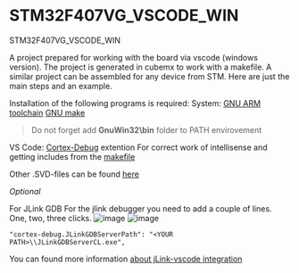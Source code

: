 # STM32F407VG_VSCODE_WIN
STM32F407VG_VSCODE_WIN 

A project prepared for working with the board via vscode (windows version). The project is generated in cubemx to work with a makefile. 
A similar project can be assembled for any device from STM. Here are just the main steps and an example.

Installation of the following programs is required:
System:
[GNU ARM toolchain](https://developer.arm.com/tools-and-software/open-source-software/developer-tools/gnu-toolchain/gnu-rm)
[GNU make](http://gnuwin32.sourceforge.net/packages/make.htm)
> Do not forget add **GnuWin32\bin** folder to PATH envirovement

VS Code:
[Cortex-Debug](https://marketplace.visualstudio.com/items?itemName=marus25.cortex-debug) extention
For correct work of intellisense and getting includes from the [makefile](https://marketplace.visualstudio.com/items?itemName=ms-vscode.makefile-tools)

Other .SVD-files can be found [here](https://github.com/posborne/cmsis-svd)

*Optional* 

For JLink GDB
For the jlink debugger you need to add a couple of lines. 
One, two, three clicks.
![image](https://user-images.githubusercontent.com/20516589/110114948-6e275480-7dc6-11eb-9975-f1d0a09b7d75.png)
![image](https://user-images.githubusercontent.com/20516589/110117056-6ae19800-7dc9-11eb-8a09-47998dbcb1b8.png)
```
"cortex-debug.JLinkGDBServerPath": "<YOUR PATH>\\JLinkGDBServerCL.exe",
```

You can found more information [about jLink-vscode integration](https://wiki.segger.com/J-Link_Visual_Studio_Code)


